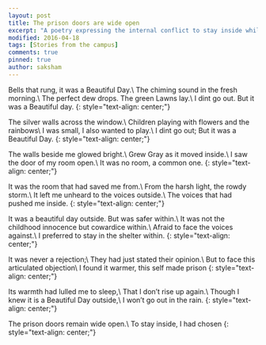 ```yaml
---
layout: post
title: The prison doors are wide open
excerpt: "A poetry expressing the internal conflict to stay inside while the doors stay wide open."
modified: 2016-04-18
tags: [Stories from the campus]
comments: true
pinned: true
author: saksham
---
```


Bells that rung, it was a Beautiful Day.\\
The chiming sound in the fresh morning.\\
The perfect dew drops. The green Lawns lay.\\
I dint go out. But it was a Beautiful day.
{: style="text-align: center;"}

The silver walls across the window.\\
Children playing with flowers and the rainbows\\
I was small, I also wanted to play.\\
I dint go out; But it was a Beautiful Day.
{: style="text-align: center;"}

The walls beside me glowed bright.\\
Grew Gray as it moved inside.\\
I saw the door of my room open.\\
It was no room, a common one.
{: style="text-align: center;"}

It was the room that had saved me from.\\
From the harsh light, the rowdy storm.\\
It left me unheard to the voices outside.\\
The voices that had pushed me inside.
{: style="text-align: center;"}

It was a beautiful day outside. But was safer within.\\
It was not the childhood innocence but cowardice within.\\
Afraid to face the voices against.\\
I preferred to stay in the shelter within.
{: style="text-align: center;"}

It was never a rejection;\\
They had just stated their opinion.\\
But to face this articulated objection\\
I found it warmer, this self made prison
{: style="text-align: center;"}

Its warmth had lulled me to sleep,\\
That I don’t rise up again.\\
Though I knew it is a Beautiful Day outside,\\
I won’t go out in the rain.
{: style="text-align: center;"}

The prison doors remain wide open.\\
To stay inside, I had chosen
{: style="text-align: center;"}
